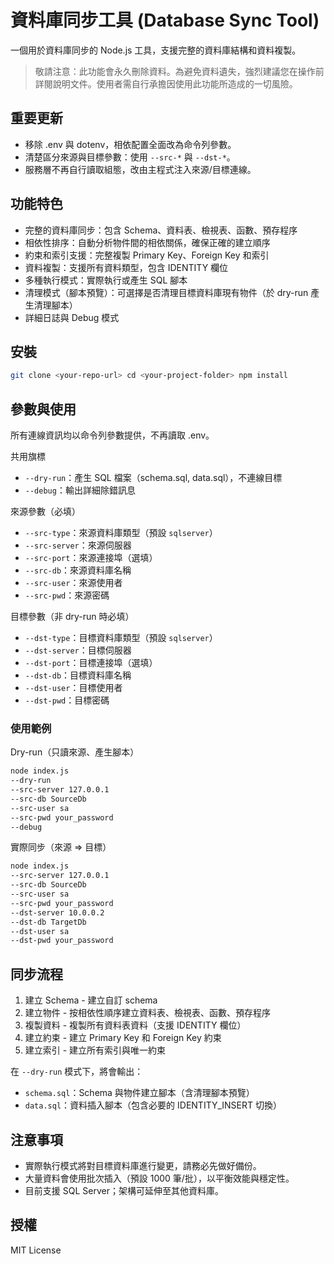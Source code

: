 # 資料庫同步工具 (Database Sync Tool)

一個用於資料庫同步的 Node.js 工具，支援完整的資料庫結構和資料複製。
> 敬請注意：此功能會永久刪除資料。為避免資料遺失，強烈建議您在操作前詳閱說明文件。使用者需自行承擔因使用此功能所造成的一切風險。

## 重要更新

- 移除 .env 與 dotenv，相依配置全面改為命令列參數。
- 清楚區分來源與目標參數：使用 `--src-*` 與 `--dst-*`。
- 服務層不再自行讀取組態，改由主程式注入來源/目標連線。

## 功能特色

- 完整的資料庫同步：包含 Schema、資料表、檢視表、函數、預存程序
- 相依性排序：自動分析物件間的相依關係，確保正確的建立順序
- 約束和索引支援：完整複製 Primary Key、Foreign Key 和索引
- 資料複製：支援所有資料類型，包含 IDENTITY 欄位
- 多種執行模式：實際執行或產生 SQL 腳本
- 清理模式（腳本預覽）：可選擇是否清理目標資料庫現有物件（於 dry-run 產生清理腳本）
- 詳細日誌與 Debug 模式

## 安裝
```bash
git clone <your-repo-url> cd <your-project-folder> npm install
``` 

## 參數與使用

所有連線資訊均以命令列參數提供，不再讀取 .env。

共用旗標
- `--dry-run`：產生 SQL 檔案（schema.sql, data.sql），不連線目標
- `--debug`：輸出詳細除錯訊息

來源參數（必填）
- `--src-type`：來源資料庫類型（預設 `sqlserver`）
- `--src-server`：來源伺服器
- `--src-port`：來源連接埠（選填）
- `--src-db`：來源資料庫名稱
- `--src-user`：來源使用者
- `--src-pwd`：來源密碼

目標參數（非 dry-run 時必填）
- `--dst-type`：目標資料庫類型（預設 `sqlserver`）
- `--dst-server`：目標伺服器
- `--dst-port`：目標連接埠（選填）
- `--dst-db`：目標資料庫名稱
- `--dst-user`：目標使用者
- `--dst-pwd`：目標密碼

### 使用範例

Dry-run（只讀來源、產生腳本）
```bash
node index.js
--dry-run
--src-server 127.0.0.1
--src-db SourceDb
--src-user sa
--src-pwd your_password
--debug
``` 

實際同步（來源 => 目標）
```bash
node index.js
--src-server 127.0.0.1
--src-db SourceDb
--src-user sa
--src-pwd your_password
--dst-server 10.0.0.2
--dst-db TargetDb
--dst-user sa
--dst-pwd your_password
``` 

## 同步流程

1. 建立 Schema - 建立自訂 schema
2. 建立物件 - 按相依性順序建立資料表、檢視表、函數、預存程序
3. 複製資料 - 複製所有資料表資料（支援 IDENTITY 欄位）
4. 建立約束 - 建立 Primary Key 和 Foreign Key 約束
5. 建立索引 - 建立所有索引與唯一約束

在 `--dry-run` 模式下，將會輸出：
- `schema.sql`：Schema 與物件建立腳本（含清理腳本預覽）
- `data.sql`：資料插入腳本（包含必要的 IDENTITY_INSERT 切換）

## 注意事項

- 實際執行模式將對目標資料庫進行變更，請務必先做好備份。
- 大量資料會使用批次插入（預設 1000 筆/批），以平衡效能與穩定性。
- 目前支援 SQL Server；架構可延伸至其他資料庫。

## 授權

MIT License
